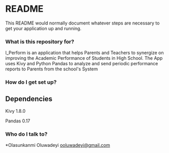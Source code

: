 # README #

This README would normally document whatever steps are necessary to get your application up and running.

### What is this repository for? ###

I_Perform is an application that helps Parents and Teachers to synergize on improving the Academic Performance of Students in High School.
The App uses Kivy and Python Pandas to analyze and send periodic performance reports to Parents from the school's System
### How do I get set up? 
## Dependencies

Kivy 1.8.0

Pandas 0.17



### Who do I talk to? ###

*Olasunkanmi Oluwadeyi
ooluwadeyi@gmail.com